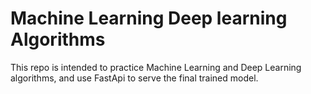 # Machine Learning Deep learning Algorithms

This repo is intended to practice Machine Learning and Deep Learning algorithms, and use FastApi to serve the final trained model.
